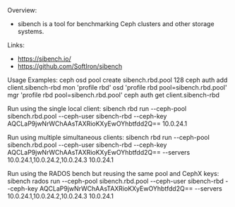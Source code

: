 Overview:
- sibench is a tool for benchmarking Ceph clusters and other storage systems.

Links:
- https://sibench.io/
- https://github.com/SoftIron/sibench

Usage Examples:
ceph osd pool create sibench.rbd.pool 128
ceph auth add client.sibench-rbd mon 'profile rbd' osd 'profile rbd pool=sibench.rbd.pool' mgr 'profile rbd pool=sibench.rbd.pool'
ceph auth get client.sibench-rbd



Run using the single local client:
	sibench rbd run --ceph-pool sibench.rbd.pool --ceph-user sibench-rbd --ceph-key AQCLaP9jwNrWChAAsTAXRioKXyEwOYhbtfdd2Q== 10.0.24.1

Run using multiple simultaneous clients: 
	sibench rbd run --ceph-pool sibench.rbd.pool --ceph-user sibench-rbd --ceph-key AQCLaP9jwNrWChAAsTAXRioKXyEwOYhbtfdd2Q== --servers 10.0.24.1,10.0.24.2,10.0.24.3 10.0.24.1

Run using the RADOS bench but reusing the same pool and CephX keys:
	sibench rados run --ceph-pool sibench.rbd.pool --ceph-user sibench-rbd --ceph-key AQCLaP9jwNrWChAAsTAXRioKXyEwOYhbtfdd2Q== --servers 10.0.24.1,10.0.24.2,10.0.24.3 10.0.24.1


